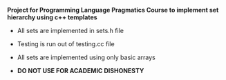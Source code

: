 __Project for Programming Language Pragmatics Course to implement set hierarchy using c++ templates__
* All sets are implemented in sets.h file
* Testing is run out of testing.cc file
* All sets are implemented using only basic arrays

* __DO NOT USE FOR ACADEMIC DISHONESTY__